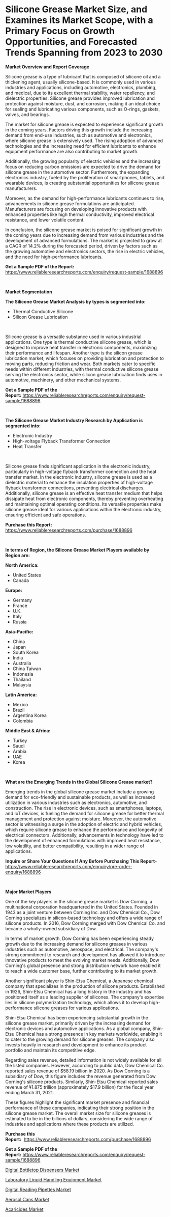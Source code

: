 <p><h1>Silicone Grease Market Size, and Examines its Market Scope, with a Primary Focus on Growth Opportunities, and Forecasted Trends Spanning from 2023 to 2030</h1></p><p><strong>Market Overview and Report Coverage</strong></p>
<p><p>Silicone grease is a type of lubricant that is composed of silicone oil and a thickening agent, usually silicone-based. It is commonly used in various industries and applications, including automotive, electronics, plumbing, and medical, due to its excellent thermal stability, water repellency, and dielectric properties. Silicone grease provides improved lubrication and protection against moisture, dust, and corrosion, making it an ideal choice for sealing and lubricating various components, such as O-rings, gaskets, valves, and bearings.</p><p>The market for silicone grease is expected to experience significant growth in the coming years. Factors driving this growth include the increasing demand from end-use industries, such as automotive and electronics, where silicone grease is extensively used. The rising adoption of advanced technologies and the increasing need for efficient lubricants to enhance equipment performance are also contributing to market growth.</p><p>Additionally, the growing popularity of electric vehicles and the increasing focus on reducing carbon emissions are expected to drive the demand for silicone grease in the automotive sector. Furthermore, the expanding electronics industry, fueled by the proliferation of smartphones, tablets, and wearable devices, is creating substantial opportunities for silicone grease manufacturers.</p><p>Moreover, as the demand for high-performance lubricants continues to rise, advancements in silicone grease formulations are anticipated. Manufacturers are focusing on developing innovative products with enhanced properties like high thermal conductivity, improved electrical resistance, and lower volatile content.</p><p>In conclusion, the silicone grease market is poised for significant growth in the coming years due to increasing demand from various industries and the development of advanced formulations. The market is projected to grow at a CAGR of 14.2% during the forecasted period, driven by factors such as the growing automotive and electronics sectors, the rise in electric vehicles, and the need for high-performance lubricants.</p></p>
<p><strong>Get a Sample PDF of the Report:</strong> <a href="https://www.reliableresearchreports.com/enquiry/request-sample/1688896">https://www.reliableresearchreports.com/enquiry/request-sample/1688896</a></p>
<p>&nbsp;</p>
<p><strong>Market Segmentation</strong></p>
<p><strong>The Silicone Grease Market Analysis by types is segmented into:</strong></p>
<p><ul><li>Thermal Conductive Silicone</li><li>Silicon Grease Lubrication</li></ul></p>
<p>&nbsp;</p>
<p><p>Silicone grease is a versatile substance used in various industrial applications. One type is thermal conductive silicone grease, which is designed to improve heat transfer in electronic components, maximizing their performance and lifespan. Another type is the silicon grease lubrication market, which focuses on providing lubrication and protection to moving parts, reducing friction and wear. Both markets cater to specific needs within different industries, with thermal conductive silicone grease serving the electronics sector, while silicon grease lubrication finds uses in automotive, machinery, and other mechanical systems.</p></p>
<p><strong>Get a Sample PDF of the Report:</strong>&nbsp;<a href="https://www.reliableresearchreports.com/enquiry/request-sample/1688896">https://www.reliableresearchreports.com/enquiry/request-sample/1688896</a></p>
<p>&nbsp;</p>
<p><strong>The Silicone Grease Market Industry Research by Application is segmented into:</strong></p>
<p><ul><li>Electronic Industry</li><li>High-voltage Flyback Transformer Connection</li><li>Heat Transfer</li></ul></p>
<p>&nbsp;</p>
<p><p>Silicone grease finds significant application in the electronic industry, particularly in high-voltage flyback transformer connection and the heat transfer market. In the electronic industry, silicone grease is used as a dielectric material to enhance the insulation properties of high-voltage flyback transformer connections, preventing electrical discharges. Additionally, silicone grease is an effective heat transfer medium that helps dissipate heat from electronic components, thereby preventing overheating and maintaining optimal operating conditions. Its versatile properties make silicone grease ideal for various applications within the electronic industry, ensuring efficient and safe operations.</p></p>
<p><strong>Purchase this Report:</strong>&nbsp; <a href="https://www.reliableresearchreports.com/purchase/1688896">https://www.reliableresearchreports.com/purchase/1688896</a></p>
<p>&nbsp;</p>
<p><strong>In terms of Region, the Silicone Grease Market Players available by Region are:</strong></p>
<p>
    <p> <strong> North America: </strong>
        <ul>
            <li>United States</li>
            <li>Canada</li>
        </ul>
        </p> 
    <p> <strong> Europe: </strong>
        <ul>
            <li>Germany</li>
            <li>France</li>
            <li>U.K.</li>
            <li>Italy</li>
            <li>Russia</li>
        </ul>
        </p> 
    <p> <strong> Asia-Pacific: </strong>
        <ul>
            <li>China</li>
            <li>Japan</li>
            <li>South Korea</li>
            <li>India</li>
            <li>Australia</li>
            <li>China Taiwan</li>
            <li>Indonesia</li>
            <li>Thailand</li>
            <li>Malaysia</li>
        </ul>
        </p> 
    <p> <strong> Latin America: </strong>
        <ul>
            <li>Mexico</li>
            <li>Brazil</li>
            <li>Argentina Korea</li>
            <li>Colombia</li>
        </ul>
        </p> 
    <p> <strong> Middle East & Africa: </strong>
        <ul>
            <li>Turkey</li>
            <li>Saudi</li>
            <li>Arabia</li>
            <li>UAE</li>
            <li>Korea</li>
        </ul>
    </p>
    </p>
<p>&nbsp;</p>
<p><strong>What are the Emerging Trends in the Global Silicone Grease market?</strong></p>
<p><p>Emerging trends in the global silicone grease market include a growing demand for eco-friendly and sustainable products, as well as increased utilization in various industries such as electronics, automotive, and construction. The rise in electronic devices, such as smartphones, laptops, and IoT devices, is fueling the demand for silicone grease for better thermal management and protection against moisture. Moreover, the automotive sector is witnessing a surge in the adoption of electric and hybrid vehicles, which require silicone grease to enhance the performance and longevity of electrical connectors. Additionally, advancements in technology have led to the development of enhanced formulations with improved heat resistance, low volatility, and better compatibility, resulting in a wider range of applications.</p></p>
<p><strong>Inquire or Share Your Questions If Any Before Purchasing This Report</strong>- <a href="https://www.reliableresearchreports.com/enquiry/pre-order-enquiry/1688896">https://www.reliableresearchreports.com/enquiry/pre-order-enquiry/1688896</a></p>
<p>&nbsp;</p>
<p><strong>Major Market Players</strong></p>
<p><p>One of the key players in the silicone grease market is Dow Corning, a multinational corporation headquartered in the United States. Founded in 1943 as a joint venture between Corning Inc. and Dow Chemical Co., Dow Corning specializes in silicon-based technology and offers a wide range of silicone products. In 2016, Dow Corning merged with Dow Chemical Co. and became a wholly-owned subsidiary of Dow.</p><p>In terms of market growth, Dow Corning has been experiencing steady growth due to the increasing demand for silicone greases in various industries such as automotive, aerospace, and electrical. The company's strong commitment to research and development has allowed it to introduce innovative products to meet the evolving market needs. Additionally, Dow Corning's global presence and strong distribution network have enabled it to reach a wide customer base, further contributing to its market growth.</p><p>Another significant player is Shin-Etsu Chemical, a Japanese chemical company that specializes in the production of silicone products. Established in 1926, Shin-Etsu Chemical has a long history in the industry and has positioned itself as a leading supplier of silicones. The company's expertise lies in silicone polymerization technology, which allows it to develop high-performance silicone greases for various applications.</p><p>Shin-Etsu Chemical has been experiencing substantial growth in the silicone grease market, primarily driven by the increasing demand for electronic devices and automotive applications. As a global company, Shin-Etsu Chemical has a strong presence in key markets worldwide, enabling it to cater to the growing demand for silicone greases. The company also invests heavily in research and development to enhance its product portfolio and maintain its competitive edge.</p><p>Regarding sales revenue, detailed information is not widely available for all the listed companies. However, according to public data, Dow Chemical Co. reported sales revenue of $58.19 billion in 2020. As Dow Corning is a subsidiary of Dow, this figure includes the revenue generated from Dow Corning's silicone products. Similarly, Shin-Etsu Chemical reported sales revenue of ¥1.875 trillion (approximately $17.9 billion) for the fiscal year ending March 31, 2021.</p><p>These figures highlight the significant market presence and financial performance of these companies, indicating their strong position in the silicone grease market. The overall market size for silicone greases is estimated to be in the billions of dollars, considering the wide range of industries and applications where these products are utilized.</p></p>
<p><strong>Purchase this Report:</strong>&nbsp;&nbsp;<a href="https://www.reliableresearchreports.com/purchase/1688896">https://www.reliableresearchreports.com/purchase/1688896</a></p>
<p></p>
<p><strong>Get a Sample PDF of the Report:</strong>&nbsp;<a href="https://www.reliableresearchreports.com/enquiry/request-sample/1688896">https://www.reliableresearchreports.com/enquiry/request-sample/1688896</a></p>
<p><p><a href="https://medium.com/@draft.web.back/digital-bottletop-dispensers-market-analysis-its-cagr-market-segmentation-and-global-industry-ff2ca8f8705b">Digital Bottletop Dispensers Market</a></p><p><a href="https://medium.com/@pair.holy.proof/laboratory-liquid-handling-equipment-market-report-reveals-the-latest-trends-and-growth-6460cc0e9955">Laboratory Liquid Handling Equipment Market</a></p><p><a href="https://medium.com/@wall.see.write/digital-reading-pipettes-market-research-report-its-history-and-forecast-2023-to-2030-14c1c1a504f1">Digital Reading Pipettes Market</a></p><p><a href="https://github.com/pizolina/Market-Research-Report-List-1/blob/main/aerosol-cans-market.md">Aerosol Cans Market</a></p><p><a href="https://github.com/lbird53714/Market-Research-Report-List-1/blob/main/acaricides-market.md">Acaricides Market</a></p></p>